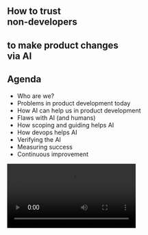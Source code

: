 ## How to trust <br> non-developers

## to make product changes <br> via AI <!-- .element: class="fragment" -->



## Agenda

* Who are we?
* Problems in product development today
* How AI can help us in product development
* Flaws with AI (and humans)
* How scoping and guiding helps AI
* How devops helps AI
* Verifying the AI
* Measuring success
* Continuous improvement


<video controls="controls" src="/images/demo.mp4"></video>
